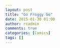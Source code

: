 ```yaml
---
layout: post
title: "Go Froggy Go"
date: 2015-01-30 01:00
author: rcadmin
comments: true
categories: [Comics]
tags: []
---
```

<a href="../comics/2015/01/30/go-froggy-go"><img src="http://dl.bitsmack.com/comics/20150130.jpg" title=""/></a>
